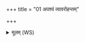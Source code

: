 +++
title = "01 अपश्यं त्वावरोहन्तम्"

+++
<details><summary>मूलम् (WS)</summary>

अपश्यं त्वावरोहन्तं दिवितः पृथिवीमव ॥  
अपश्यमस्यन्तं रुद्रं नीलग्रीवं शिखण्डिनम् ॥ १ ॥
</details>